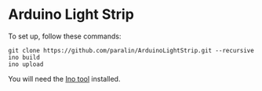 Arduino Light Strip
===================

To set up, follow these commands:

```
git clone https://github.com/paralin/ArduinoLightStrip.git --recursive
ino build
ino upload
```

You will need the [Ino tool](http://inotool.org/) installed.
